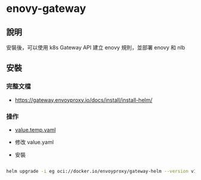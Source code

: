 # enovy-gateway

## 說明

安裝後，可以使用 k8s Gateway API 建立 enovy 規則，並部署 enovy 和 nlb

## 安裝

### 完整文檔

* <https://gateway.envoyproxy.io/docs/install/install-helm/>

### 操作

* [value.temp.yaml](https://github.com/envoyproxy/gateway/blob/main/charts/gateway-helm/values.tmpl.yaml)

* 修改 value.yaml

* 安裝

``` zsh

helm upgrade -i eg oci://docker.io/envoyproxy/gateway-helm --version v1.3.0 -n gateway --create-namespace -f values.yaml

```